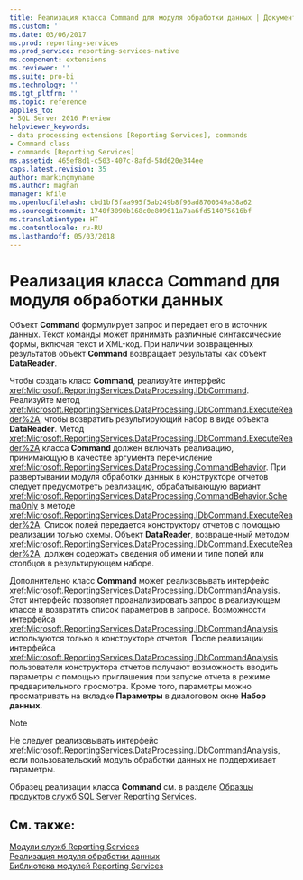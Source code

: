 ```yaml
---
title: Реализация класса Command для модуля обработки данных | Документы Майкрософт
ms.custom: ''
ms.date: 03/06/2017
ms.prod: reporting-services
ms.prod_service: reporting-services-native
ms.component: extensions
ms.reviewer: ''
ms.suite: pro-bi
ms.technology: ''
ms.tgt_pltfrm: ''
ms.topic: reference
applies_to:
- SQL Server 2016 Preview
helpviewer_keywords:
- data processing extensions [Reporting Services], commands
- Command class
- commands [Reporting Services]
ms.assetid: 465ef8d1-c503-407c-8afd-58d620e344ee
caps.latest.revision: 35
author: markingmyname
ms.author: maghan
manager: kfile
ms.openlocfilehash: cbd1bf5faa995f5ab249b8f96ad8700349a38a62
ms.sourcegitcommit: 1740f3090b168c0e809611a7aa6fd514075616bf
ms.translationtype: HT
ms.contentlocale: ru-RU
ms.lasthandoff: 05/03/2018
---
```

# <a name="implementing-a-command-class-for-a-data-processing-extension"></a>Реализация класса Command для модуля обработки данных
  Объект **Command** формулирует запрос и передает его в источник данных. Текст команды может принимать различные синтаксические формы, включая текст и XML-код. При наличии возвращенных результатов объект **Command** возвращает результаты как объект **DataReader**.  
  
 Чтобы создать класс **Command**, реализуйте интерфейс <xref:Microsoft.ReportingServices.DataProcessing.IDbCommand>. Реализуйте метод <xref:Microsoft.ReportingServices.DataProcessing.IDbCommand.ExecuteReader%2A>, чтобы возвратить результирующий набор в виде объекта **DataReader**. Метод <xref:Microsoft.ReportingServices.DataProcessing.IDbCommand.ExecuteReader%2A> класса **Command** должен включать реализацию, принимающую в качестве аргумента перечисление <xref:Microsoft.ReportingServices.DataProcessing.CommandBehavior>. При развертывании модуля обработки данных в конструкторе отчетов следует предусмотреть реализацию, обрабатывающую вариант <xref:Microsoft.ReportingServices.DataProcessing.CommandBehavior.SchemaOnly> в методе <xref:Microsoft.ReportingServices.DataProcessing.IDbCommand.ExecuteReader%2A>. Список полей передается конструктору отчетов с помощью реализации только схемы. Объект **DataReader**, возвращенный методом <xref:Microsoft.ReportingServices.DataProcessing.IDbCommand.ExecuteReader%2A>, должен содержать сведения об имени и типе полей или столбцов в результирующем наборе.  
  
 Дополнительно класс **Command** может реализовывать интерфейс <xref:Microsoft.ReportingServices.DataProcessing.IDbCommandAnalysis>. Этот интерфейс позволяет проанализировать запрос в реализующем классе и возвратить список параметров в запросе. Возможности интерфейса <xref:Microsoft.ReportingServices.DataProcessing.IDbCommandAnalysis> используются только в конструкторе отчетов. После реализации интерфейса <xref:Microsoft.ReportingServices.DataProcessing.IDbCommandAnalysis> пользователи конструктора отчетов получают возможность вводить параметры с помощью приглашения при запуске отчета в режиме предварительного просмотра. Кроме того, параметры можно просматривать на вкладке **Параметры** в диалоговом окне **Набор данных**.  
  
> [!NOTE]  
>  Не следует реализовывать интерфейс <xref:Microsoft.ReportingServices.DataProcessing.IDbCommandAnalysis>, если пользовательский модуль обработки данных не поддерживает параметры.  
  
 Образец реализации класса **Command** см. в разделе [Образцы продуктов служб SQL Server Reporting Services](http://go.microsoft.com/fwlink/?LinkId=177889).  
  
## <a name="see-also"></a>См. также:  
 [Модули служб Reporting Services](../../../reporting-services/extensions/reporting-services-extensions.md)   
 [Реализация модуля обработки данных](../../../reporting-services/extensions/data-processing/implementing-a-data-processing-extension.md)   
 [Библиотека модулей Reporting Services](../../../reporting-services/extensions/reporting-services-extension-library.md)  
  
  
